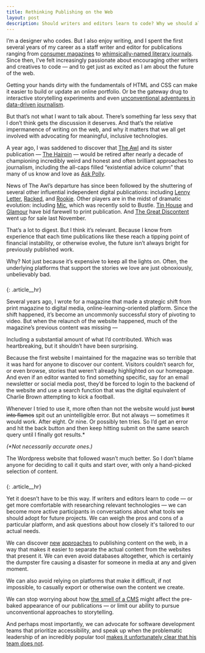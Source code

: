 ```yaml
---
title: Rethinking Publishing on the Web
layout: post
description: Should writers and editors learn to code? Why we should all advocate for tools that improve the web. 
---
```

I’m a designer who codes. But I also enjoy writing, and I spent the first several years of my career as a staff writer and editor for publications ranging from [consumer magazines](https://craftcouncil.org/) to [whimsically-named literary journals](http://www.paperdarts.org/). Since then, I’ve felt increasingly passionate about encouraging other writers and creatives to code — and to get just as excited as I am about the future of the web. 

Getting your hands dirty with the fundamentals of HTML and CSS can make it easier to build or update an online portfolio. Or be the gateway drug to interactive storytelling experiments and even [unconventional adventures in data-driven journalism](https://pudding.cool/). 

But that’s not what I want to talk about. There’s something far less sexy that I don’t think gets the discussion it deserves. And that’s the relative impermanence of writing on the web, and why it matters that we all get involved with advocating for meaningful, inclusive technologies. 

A year ago, I was saddened to discover that [The Awl](https://www.newyorker.com/culture/cultural-comment/the-end-of-the-awl-and-the-vanishing-of-freedom-and-fun-from-the-internet) and its sister publication — [The Hairpin](https://www.thehairpin.com/) — would be retired after nearly a decade of championing incredibly weird and honest and often brilliant approaches to journalism, including the all-caps filled “existential advice column” that many of us know and love as [Ask Polly](http://nymag.com/tags/ask-polly/). 

News of The Awl’s departure has since been followed by the shuttering of several other influential independent digital publications: including [Lenny Letter](https://www.adweek.com/digital/after-almost-4-years-lenny-letter-shuts-down/), [Racked](https://www.axios.com/scoop-vox-media-folds-racked-moves-it-to-vox-section-called-the-goods-1529353771-e93a3aab-fd09-488b-8fbc-d1fc11a0d908.html), and [Rookie](https://www.rookiemag.com/2018/11/editors-letter-86/). Other players are in the midst of dramatic evolution: including [Mic](https://mic.com/), which was recently sold to Bustle. [Tin House](https://tinhouse.com/on-the-closing-of-tin-house-magazine/) and [Glamour](https://www.nytimes.com/2018/11/20/business/media/glamour-magazine-ends-monthly-print-publication.html) have bid farewell to print publication. And [The Great Discontent](https://medium.com/@ryanessmaker/a-new-home-for-the-great-discontent-9070fb67601f) went up for sale last November.

That’s a lot to digest. But I think it’s relevant. Because I know from experience that each time publications like these reach a tipping point of financial instability, or otherwise evolve, the future isn’t always bright for previously published work.

Why? Not just because it’s expensive to keep all the lights on. Often, the underlying platforms that support the stories we love are just obnoxiously, unbelievably bad. 

###
{: .article__hr}

Several years ago, I wrote for a magazine that made a strategic shift from print magazine to digital media, online-learning-oriented platform. Since the shift happened, it’s become an uncommonly successful story of pivoting to video. But when the relaunch of the website happened, much of the magazine’s previous content was missing —

Including a substantial amount of what I’d contributed. Which was heartbreaking, but it shouldn’t have been surprising. 

Because the first website I maintained for the magazine was so terrible that it was hard for anyone to discover our content. Visitors couldn’t search for, or even browse, stories that weren’t already highlighted on our homepage. And even if an editor wanted to find something specific, say for an email newsletter or social media post, they’d be forced to login to the backend of the website and use a search function that was the digital equivalent of Charlie Brown attempting to kick a football. 

Whenever I tried to use it, more often than not the website would just ~~burst into flames~~ spit out an unintelligible error. But not always — sometimes it would work. After eight. Or nine. Or possibly ten tries. So I’d get an error and hit the back button and then keep hitting submit on the same search query until I finally got results.*

_(*Not necessarily accurate ones.)_

The Wordpress website that followed wasn’t much better. So I don’t blame anyone for deciding to call it quits and start over, with only a hand-picked selection of content. 

###
{: .article__hr}

Yet it doesn’t have to be this way. If writers and editors learn to code — or get more comfortable with researching relevant technologies — we can become more active participants in conversations about what tools we should adopt for future projects. We can weigh the pros and cons of a particular platform, and ask questions about how closely it's tailored to our actual needs. 

We can discover [new](https://www.siteleaf.com/) [approaches](https://www.vapid.com/) to publishing content on the web, in a way that makes it easier to separate the actual content from the websites that present it. We can even avoid databases altogether, which is certainly the dumpster fire causing a disaster for someone in media at any and given moment.

We can also avoid relying on platforms that make it difficult, if not impossible, to casually export or otherwise own the content we create.

We can stop worrying about how [the smell of a CMS](https://vimeo.com/53317254) might affect the pre-baked appearance of our publications — or limit our ability to pursue unconventional approaches to storytelling. 

And perhaps most importantly, we can advocate for software development teams that prioritize accessibility, and speak up when the problematic leadership of an incredibly popular tool [makes it unfortunately clear that his team does not](https://www.smashingmagazine.com/2018/12/gutenberg-accessibility-situation/). 

